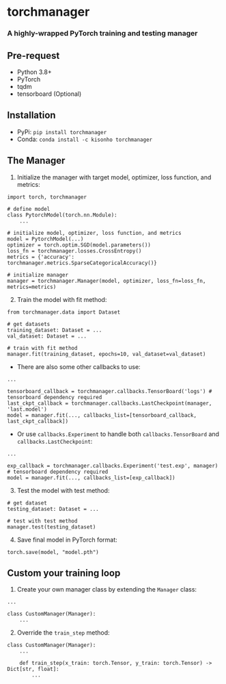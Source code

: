 # torchmanager
### A highly-wrapped PyTorch training and testing manager

## Pre-request
* Python 3.8+
* PyTorch
* tqdm
* tensorboard (Optional)

## Installation
* PyPi: `pip install torchmanager`
* Conda: `conda install -c kisonho torchmanager`

## The Manager
1. Initialize the manager with target model, optimizer, loss function, and metrics:
```
import torch, torchmanager

# define model
class PytorchModel(torch.nn.Module):
    ...

# initialize model, optimizer, loss function, and metrics
model = PytorchModel(...)
optimizer = torch.optim.SGD(model.parameters())
loss_fn = torchmanager.losses.CrossEntropy()
metrics = {'accuracy': torchmanager.metrics.SparseCategoricalAccuracy()}

# initialize manager
manager = torchmanager.Manager(model, optimizer, loss_fn=loss_fn, metrics=metrics)
```

2. Train the model with fit method:
```
from torchmanager.data import Dataset

# get datasets
training_dataset: Dataset = ...
val_dataset: Dataset = ...

# train with fit method
manager.fit(training_dataset, epochs=10, val_dataset=val_dataset)
```

- There are also some other callbacks to use:
```
...

tensorboard_callback = torchmanager.callbacks.TensorBoard('logs') # tensorboard dependency required
last_ckpt_callback = torchmanager.callbacks.LastCheckpoint(manager, 'last.model')
model = manager.fit(..., callbacks_list=[tensorboard_callback, last_ckpt_callback])
```

- Or use `callbacks.Experiment` to handle both `callbacks.TensorBoard` and `callbacks.LastCheckpoint`:
```
...

exp_callback = torchmanager.callbacks.Experiment('test.exp', manager) # tensorboard dependency required
model = manager.fit(..., callbacks_list=[exp_callback])
```

3. Test the model with test method:
```
# get dataset
testing_dataset: Dataset = ...

# test with test method
manager.test(testing_dataset)
```

4. Save final model in PyTorch format:
```
torch.save(model, "model.pth")
```

## Custom your training loop
1. Create your own manager class by extending the `Manager` class:
```
...

class CustomManager(Manager):
    ...
```

2. Override the `train_step` method:
```
class CustomManager(Manager):
    ...
    
    def train_step(x_train: torch.Tensor, y_train: torch.Tensor) -> Dict[str, float]:
        ...
```
